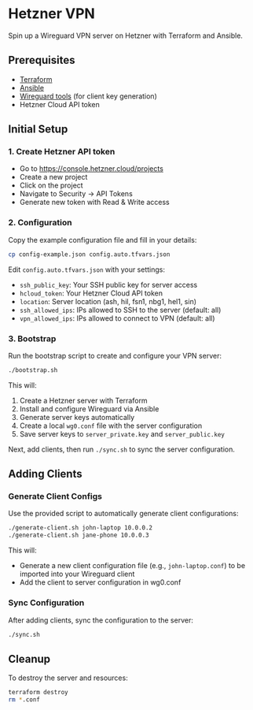 # Hetzner VPN

Spin up a Wireguard VPN server on Hetzner with Terraform and Ansible.

## Prerequisites

- [Terraform](https://www.terraform.io/downloads)
- [Ansible](https://docs.ansible.com/ansible/latest/installation_guide/intro_installation.html)
- [Wireguard tools](https://www.wireguard.com/install/) (for client key generation)
- Hetzner Cloud API token

## Initial Setup

### 1. Create Hetzner API token

- Go to https://console.hetzner.cloud/projects
- Create a new project
- Click on the project
- Navigate to Security -> API Tokens
- Generate new token with Read & Write access

### 2. Configuration

Copy the example configuration file and fill in your details:

```bash
cp config-example.json config.auto.tfvars.json
```

Edit `config.auto.tfvars.json` with your settings:

- `ssh_public_key`: Your SSH public key for server access
- `hcloud_token`: Your Hetzner Cloud API token
- `location`: Server location (ash, hil, fsn1, nbg1, hel1, sin)
- `ssh_allowed_ips`: IPs allowed to SSH to the server (default: all)
- `vpn_allowed_ips`: IPs allowed to connect to VPN (default: all)

### 3. Bootstrap

Run the bootstrap script to create and configure your VPN server:

```bash
./bootstrap.sh
```

This will:

1. Create a Hetzner server with Terraform
2. Install and configure Wireguard via Ansible
3. Generate server keys automatically
4. Create a local `wg0.conf` file with the server configuration
5. Save server keys to `server_private.key` and `server_public.key`

Next, add clients, then run `./sync.sh` to sync the server configuration.

## Adding Clients

### Generate Client Configs

Use the provided script to automatically generate client configurations:

```bash
./generate-client.sh john-laptop 10.0.0.2
./generate-client.sh jane-phone 10.0.0.3
```

This will:

- Generate a new client configuration file (e.g., `john-laptop.conf`) to be imported into your Wireguard client
- Add the client to server configuration in wg0.conf

### Sync Configuration

After adding clients, sync the configuration to the server:

```bash
./sync.sh
```

## Cleanup

To destroy the server and resources:

```bash
terraform destroy
rm *.conf
```
